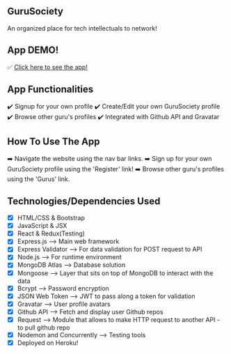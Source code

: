 ## GuruSociety
An organized place for tech intellectuals to network!

## App DEMO!
✅ [Click here to see the app!](https://guarded-waters-79923.herokuapp.com/)

## App Functionalities
✔️ Signup for your own profile
✔️ Create/Edit your own GuruSociety profile
✔️ Browse other guru's profiles
✔️ Integrated with Github API and Gravatar

## How To Use The App
➡️ Navigate the website using the nav bar links.
➡️ Sign up for your own GuruSociety profile using the 'Register' link!
➡️ Browse other guru's profiles using the 'Gurus' link.


## Technologies/Dependencies Used
- [x] HTML/CSS & Bootstrap
- [x] JavaScript & JSX
- [x] React & Redux(Testing)
- [x] Express.js --> Main web framework
- [x] Express Validator --> For data validation for POST request to API
- [x] Node.js --> For runtime environment
- [x] MongoDB Atlas --> Database solution
- [x] Mongoose --> Layer that sits on top of MongoDB to interact with the data
- [x] Bcrypt --> Password encryption
- [x] JSON Web Token --> JWT to pass along a token for validation
- [x] Gravatar --> User profile avatars
- [x] Github API --> Fetch and display user Github repos
- [x] Request --> Module that allows to make HTTP request to another API - to pull github repo
- [x] Nodemon and Concurrently --> Testing tools
- [x] Deployed on Heroku!